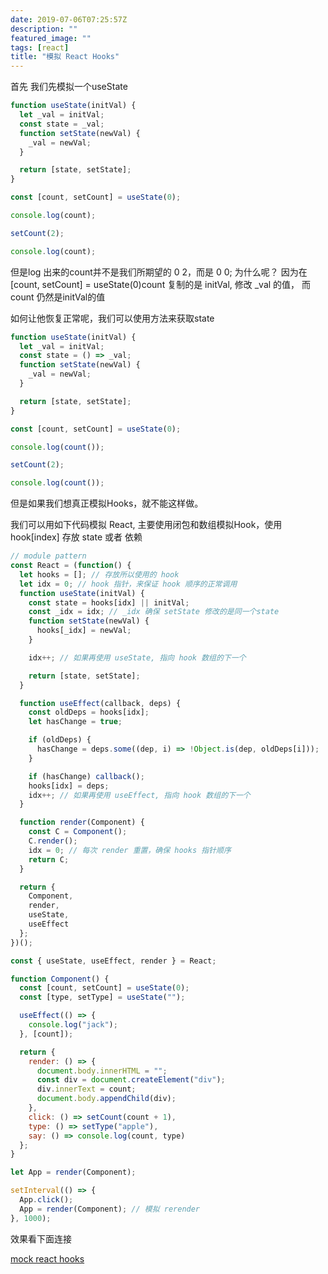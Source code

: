 ```yaml
---
date: 2019-07-06T07:25:57Z
description: ""
featured_image: ""
tags: [react]
title: "模拟 React Hooks"
---
```

首先 我们先模拟一个useState

```js
function useState(initVal) {
  let _val = initVal;
  const state = _val;
  function setState(newVal) {
    _val = newVal;
  }

  return [state, setState];
}

const [count, setCount] = useState(0);

console.log(count);

setCount(2);

console.log(count);
```

但是log 出来的count并不是我们所期望的 0 2，而是 0 0; 为什么呢？ 因为在[count, setCount] = useState(0)count 复制的是 initVal, 修改 _val 的值， 而 count 仍然是initVal的值

如何让他恢复正常呢，我们可以使用方法来获取state

```js
function useState(initVal) {
  let _val = initVal;
  const state = () => _val;
  function setState(newVal) {
    _val = newVal;
  }

  return [state, setState];
}

const [count, setCount] = useState(0);

console.log(count());

setCount(2);

console.log(count());
```

但是如果我们想真正模拟Hooks，就不能这样做。

我们可以用如下代码模拟 React, 主要使用闭包和数组模拟Hook，使用 hook[index] 存放 state 或者 依赖

```js
// module pattern
const React = (function() {
  let hooks = []; // 存放所以使用的 hook
  let idx = 0; // hook 指针，来保证 hook 顺序的正常调用
  function useState(initVal) {
    const state = hooks[idx] || initVal;
    const _idx = idx; // _idx 确保 setState 修改的是同一个state 
    function setState(newVal) {
      hooks[_idx] = newVal;
    }

    idx++; // 如果再使用 useState, 指向 hook 数组的下一个

    return [state, setState];
  }

  function useEffect(callback, deps) {
    const oldDeps = hooks[idx];
    let hasChange = true;

    if (oldDeps) {
      hasChange = deps.some((dep, i) => !Object.is(dep, oldDeps[i]));
    }

    if (hasChange) callback();
    hooks[idx] = deps;
    idx++; // 如果再使用 useEffect, 指向 hook 数组的下一个
  }

  function render(Component) {
    const C = Component();
    C.render();
    idx = 0; // 每次 render 重置，确保 hooks 指针顺序
    return C;
  }

  return {
    Component,
    render,
    useState,
    useEffect
  };
})();

const { useState, useEffect, render } = React;

function Component() {
  const [count, setCount] = useState(0);
  const [type, setType] = useState("");

  useEffect(() => {
    console.log("jack");
  }, [count]);

  return {
    render: () => {
      document.body.innerHTML = "";
      const div = document.createElement("div");
      div.innerText = count;
      document.body.appendChild(div);
    },
    click: () => setCount(count + 1),
    type: () => setType("apple"),
    say: () => console.log(count, type)
  };
}

let App = render(Component);

setInterval(() => {
  App.click();
  App = render(Component); // 模拟 rerender
}, 1000);
```

效果看下面连接

[mock react hooks](https://codesandbox.io/s/mock-react-hooks-97zzh)

